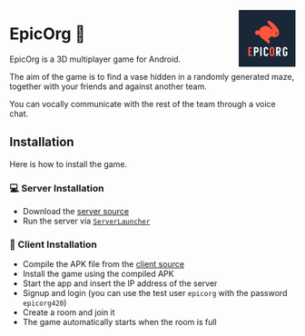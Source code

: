 <a href="https://github.com/epicorg"><img src="/logo/epicorg_logo.png" align="right" width="100" height="100" /></a>

# EpicOrg 🐇

EpicOrg is a 3D multiplayer game for Android.

The aim of the game is to find a vase hidden in a randomly generated maze, together with your friends and against another team.

You can vocally communicate with the rest of the team through a voice chat.

## Installation

Here is how to install the game.

### 💻 Server Installation

- Download the [server source](https://github.com/epicorg/game_server)
- Run the server via [`ServerLauncher`](https://github.com/epicorg/game_server/blob/master/src/main/java/server/ServerLauncher.java)


### 📱 Client Installation

- Compile the APK file from the [client source](https://github.com/epicorg/game_graphics)
- Install the game using the compiled APK
- Start the app and insert the IP address of the server
- Signup and login (you can use the test user `epicorg` with the password `epicorg420`)
- Create a room and join it
- The game automatically starts when the room is full


<!--
Made with 🖤
by EPICORG
-->
